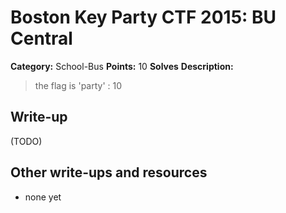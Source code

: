 # Boston Key Party CTF 2015: BU Central

**Category:** School-Bus
**Points:** 10
**Solves** 
**Description:**

> the flag is 'party' : 10

## Write-up

(TODO)

## Other write-ups and resources

* none yet